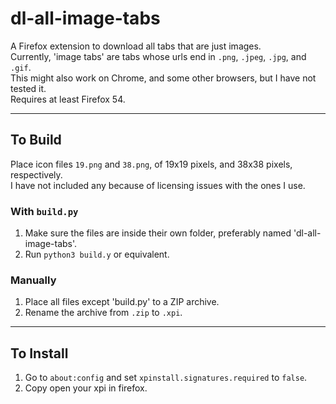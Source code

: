 # dl-all-image-tabs
A Firefox extension to download all tabs that are just images.  
Currently, 'image tabs' are tabs whose urls end in `.png`, `.jpeg`, `.jpg`, and `.gif`.  
This might also work on Chrome, and some other browsers, but I have not tested it.  
Requires at least Firefox 54.

---
## To Build

Place icon files `19.png` and `38.png`, of 19x19 pixels, and 38x38 pixels, respectively.  
I have not included any because of licensing issues with the ones I use.

### With `build.py`

1. Make sure the files are inside their own folder, preferably named 'dl-all-image-tabs'.  
2. Run `python3 build.y` or equivalent.  

### Manually

1. Place all files except 'build.py' to a ZIP archive.
2. Rename the archive from `.zip` to `.xpi`.

---

## To Install

1. Go to `about:config` and set `xpinstall.signatures.required` to `false`.  
2. Copy open your xpi in firefox.

